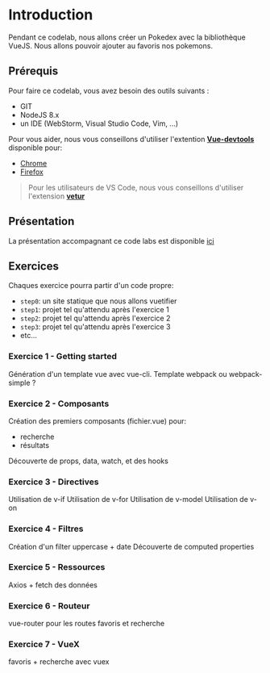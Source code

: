 # Introduction

Pendant ce codelab, nous allons créer un Pokedex avec la bibliothèque VueJS. 
Nous allons pouvoir ajouter au favoris nos pokemons.

## Prérequis

Pour faire ce codelab, vous avez besoin des outils suivants :

* GIT
* NodeJS 8.x
* un IDE (WebStorm, Visual Studio Code, Vim, ...)

Pour vous aider, nous vous conseillons d'utiliser l'extention [**Vue-devtools**](https://github.com/vuejs/vue-devtools) disponible pour:
- [Chrome](https://chrome.google.com/webstore/detail/vuejs-devtools/nhdogjmejiglipccpnnnanhbledajbpd)
- [Firefox](https://addons.mozilla.org/en-US/firefox/addon/vue-js-devtools/)

> Pour les utilisateurs de VS Code, nous vous conseillons d'utiliser l'extension [**vetur**](https://vuejs.github.io/vetur/)

## Présentation

La présentation accompagnant ce code labs est disponible [ici](https://docs.google.com/presentation/d/1tk_6xn5FNG0VB_nT-NWxga8gqoo9LT6R0wjiLMBopak/edit?usp=sharing)

## Exercices

Chaques exercice pourra partir d'un code propre:

- `step0`: un site statique que nous allons vuetifier
- `step1`: projet tel qu'attendu après l'exercice 1
- `step2`: projet tel qu'attendu après l'exercice 2
- `step3`: projet tel qu'attendu après l'exercice 3
- etc...

### Exercice 1 - Getting started

Génération d'un template vue avec vue-cli. Template webpack ou webpack-simple ?

### Exercice 2 - Composants

Création des premiers composants (fichier.vue) pour:
- recherche
- résultats

Découverte de props, data, watch, et des hooks

### Exercice 3 - Directives

Utilisation de v-if
Utilisation de v-for
Utilisation de v-model
Utilisation de v-on

### Exercice 4 - Filtres

Création d'un filter uppercase + date
Découverte de computed properties

### Exercice 5 - Ressources

Axios + fetch des données

### Exercice 6 - Routeur

vue-router pour les routes favoris et recherche

### Exercice 7 - VueX

favoris + recherche avec vuex

